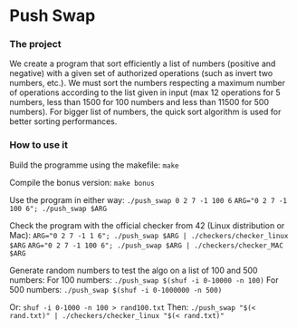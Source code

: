 # Push Swap

### The project
We create a program that sort efficiently a list of numbers (positive and negative) with a given set of authorized operations (such as invert two numbers, etc.). We must sort the numbers respecting a maximum number of operations according to the list given in input (max 12 operations for 5 numbers, less than 1500 for 100 numbers and less than 11500 for 500 numbers). For bigger list of numbers, the quick sort algorithm is used for better sorting performances.

### How to use it
Build the programme using the makefile:
  `make`

  Compile the bonus version:
  `make bonus`

  Use the program in either way:
  `./push_swap 0 2 7 -1 100 6`
  `ARG="0 2 7 -1 100 6"; ./push_swap $ARG`

   Check the program with the official checker from 42 (Linux distribution or Mac):
  `ARG="0 2 7 -1 1 6"; ./push_swap $ARG | ./checkers/checker_linux $ARG`
    `ARG="0 2 7 -1 100 6"; ./push_swap $ARG | ./checkers/checker_MAC $ARG`

  Generate random numbers to test the algo on a list of 100 and 500 numbers:
  For 100 numbers: `./push_swap $(shuf -i 0-10000 -n 100)`
  For 500 numbers: `./push_swap $(shuf -i 0-1000000 -n 500)`

  Or: `shuf -i 0-1000 -n 100 > rand100.txt`
  Then: `./push_swap "$(< rand.txt)" | ./checkers/checker_linux "$(< rand.txt)"`
